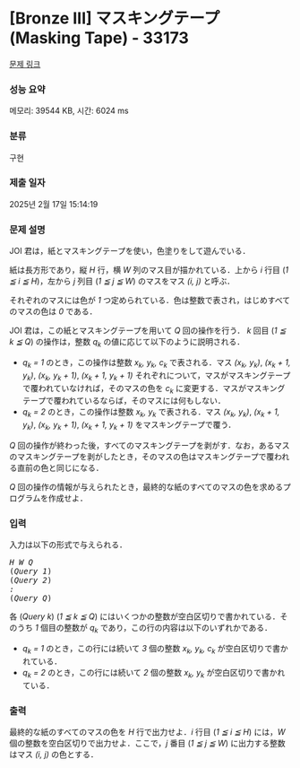 # [Bronze III] マスキングテープ (Masking Tape) - 33173 

[문제 링크](https://www.acmicpc.net/problem/33173) 

### 성능 요약

메모리: 39544 KB, 시간: 6024 ms

### 분류

구현

### 제출 일자

2025년 2월 17일 15:14:19

### 문제 설명

<p>JOI 君は，紙とマスキングテープを使い，色塗りをして遊んでいる．</p>

<p>紙は長方形であり，縦 <var>H</var> 行，横 <var>W</var> 列のマス目が描かれている．上から <var>i</var> 行目 (<var>1 ≦ i ≦ H</var>)，左から <var>j</var> 列目 (<var>1 ≦ j ≦ W</var>) のマスをマス <var>(i, j)</var> と呼ぶ．</p>

<p>それぞれのマスには色が <var>1</var> つ定められている．色は整数で表され，はじめすべてのマスの色は <var>0</var> である．</p>

<p>JOI 君は，この紙とマスキングテープを用いて <var>Q</var> 回の操作を行う． <var>k</var> 回目 (<var>1 ≦ k ≦ Q</var>) の操作は，整数 <var>q<sub>k</sub></var> の値に応じて以下のように説明される．</p>

<ul>
	<li><var>q<sub>k</sub> = 1</var> のとき，この操作は整数 <var>x<sub>k</sub>, y<sub>k</sub>, c<sub>k</sub></var> で表される．マス <var>(x<sub>k</sub>, y<sub>k</sub>)</var>, <var>(x<sub>k</sub> + 1, y<sub>k</sub>)</var>, <var>(x<sub>k</sub>, y<sub>k</sub> + 1)</var>, <var>(x<sub>k</sub> + 1, y<sub>k</sub> + 1)</var> それぞれについて，マスがマスキングテープで覆われていなければ，そのマスの色を <var>c<sub>k</sub></var> に変更する．マスがマスキングテープで覆われているならば，そのマスには何もしない．</li>
	<li><var>q<sub>k</sub> = 2</var> のとき，この操作は整数 <var>x<sub>k</sub>, y<sub>k</sub></var> で表される．マス <var>(x<sub>k</sub>, y<sub>k</sub>)</var>, <var>(x<sub>k</sub> + 1, y<sub>k</sub>)</var>, <var>(x<sub>k</sub>, y<sub>k</sub> + 1)</var>, <var>(x<sub>k</sub> + 1, y<sub>k</sub> + 1)</var> をマスキングテープで覆う．</li>
</ul>

<p><var>Q</var> 回の操作が終わった後，すべてのマスキングテープを剥がす．なお，あるマスのマスキングテープを剥がしたとき，そのマスの色はマスキングテープで覆われる直前の色と同じになる．</p>

<p><var>Q</var> 回の操作の情報が与えられたとき，最終的な紙のすべてのマスの色を求めるプログラムを作成せよ．</p>

### 입력 

 <p>入力は以下の形式で与えられる．</p>

<pre><var>H</var> <var>W</var> <var>Q</var>
(<var>Query 1</var>)
(<var>Query 2</var>)
<var>:</var>
(<var>Query Q</var>)</pre>

<p>各 (<var>Query k</var>) (<var>1 ≦ k ≦ Q</var>) にはいくつかの整数が空白区切りで書かれている．そのうち <var>1</var> 個目の整数が <var>q<sub>k</sub></var> であり，この行の内容は以下のいずれかである．</p>

<ul>
	<li><var>q<sub>k</sub> = 1</var> のとき，この行には続いて <var>3</var> 個の整数 <var>x<sub>k</sub>, y<sub>k</sub>, c<sub>k</sub></var> が空白区切りで書かれている．</li>
	<li><var>q<sub>k</sub> = 2</var> のとき，この行には続いて <var>2</var> 個の整数 <var>x<sub>k</sub>, y<sub>k</sub></var> が空白区切りで書かれている．</li>
</ul>

### 출력 

 <p>最終的な紙のすべてのマスの色を <var>H</var> 行で出力せよ．<var>i</var> 行目 (<var>1 ≦ i ≦ H</var>) には，<var>W</var> 個の整数を空白区切りで出力せよ．ここで，<var>j</var> 番目 (<var>1 ≦ j ≦ W</var>) に出力する整数はマス <var>(i, j)</var> の色とする．</p>

